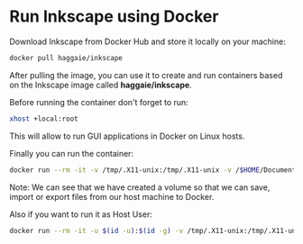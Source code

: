 # Run Inkscape using Docker

Download Inkscape from Docker Hub and store it locally on your machine:
```bash
docker pull haggaie/inkscape
```

After pulling the image, you can use it to create and run containers based on the Inkscape image called **haggaie/inkscape**.

Before running the container don't forget to run:

```bash
xhost +local:root
```

This will allow to run GUI applications in Docker on Linux hosts.

Finally you can run the container:

```bash
docker run --rm -it -v /tmp/.X11-unix:/tmp/.X11-unix -v /$HOME/Documents/Inkscape:/Inkscape -e DISPLAY=unix$DISPLAY haggaie/inkscape
```

Note: We can see that we have created a volume so that we can save, import or export files from our host machine to Docker.

Also if you want to run it as Host User:

```bash
docker run --rm -it -u $(id -u):$(id -g) -v /tmp/.X11-unix:/tmp/.X11-unix -v /$HOME/Documents/Inkscape:/Inkscape -e DISPLAY=unix$DISPLAY haggaie/inkscape
```